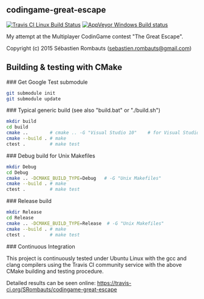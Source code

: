 codingame-great-escape
----------------------

[![Travis CI Linux Build Status](https://travis-ci.org/SRombauts/codingame-great-escape.svg)](https://travis-ci.org/SRombauts/codingame-great-escape "Travis CI Linux Build Status")
[![AppVeyor Windows Build status](https://ci.appveyor.com/api/projects/status/github/SRombauts/codingame-great-escape?svg=true)](https://ci.appveyor.com/project/SbastienRombauts/codingame-great-escape "AppVeyor Windows Build status")

My attempt at the Multiplayer CodinGame contest "The Great Escape".

Copyright (c) 2015 Sébastien Rombauts (sebastien.rombauts@gmail.com)

## Building & testing with CMake

### Get Google Test submodule

```bash
git submodule init
git submodule update
```

### Typical generic build (see also "build.bat" or "./build.sh")

```bash
mkdir build
cd build
cmake ..        # cmake .. -G "Visual Studio 10"    # for Visual Studio 2010
cmake --build . # make
ctest .         # make test
```

### Debug build for Unix Makefiles

```bash
mkdir Debug
cd Debug
cmake .. -DCMAKE_BUILD_TYPE=Debug   # -G "Unix Makefiles"
cmake --build . # make
ctest .         # make test
```

### Release build

```bash
mkdir Release
cd Release
cmake .. -DCMAKE_BUILD_TYPE=Release  # -G "Unix Makefiles"
cmake --build . # make
ctest .         # make test
```

### Continuous Integration

This project is continuously tested under Ubuntu Linux with the gcc and clang compilers
using the Travis CI community service with the above CMake building and testing procedure.

Detailed results can be seen online: https://travis-ci.org/SRombauts/codingame-great-escape

